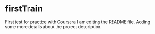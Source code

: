 # firstTrain
First test for practice with Coursera
I am editing the README file. Adding some more details about the project description.


